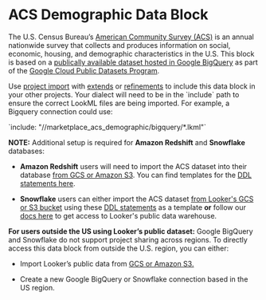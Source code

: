 # ACS Demographic Data Block


The U.S. Census Bureau’s [American Community Survey (ACS)](https://www.census.gov/programs-surveys/acs) is an annual nationwide survey that collects and produces information on social, economic, housing, and demographic characteristics in the U.S. This block is based on a [publically available dataset hosted in Google BigQuery](https://console.cloud.google.com/marketplace/details/united-states-census-bureau/acs?id=1282ab4c-78a4-4da5-8af8-cd693fe390ab) as part of the [Google Cloud Public Datasets Program](https://cloud.google.com/public-datasets?_ga=2.233975447.-840160752.1587661252).


Use [project import](https://docs.looker.com/data-modeling/learning-lookml/importing-projects) with [extends](https://docs.looker.com/data-modeling/learning-lookml/extends) or [refinements](https://docs.looker.com/data-modeling/learning-lookml/refinements) to include this data block in your other projects.
Your dialect will need to be in the \`include\` path to ensure the correct LookML files are being imported. For example, a Bigquery connection could use:

\`include: "//marketplace_acs_demographic/bigquery/*.lkml"\`


**NOTE:** Additional setup is required for **Amazon Redshift** and **Snowflake** databases:

- **Amazon Redshift** users will need to import the ACS dataset into their database [from GCS or Amazon S3](https://docs.looker.com/data-modeling/looker-blocks#accessing_datasets_on_other_databases). You can find templates for the [DDL statements here](https://github.com/llooker/datablocks-acs/blob/master/readme.md).

- **Snowflake** users can either import the ACS dataset [from Looker's GCS or S3 bucket](https://docs.looker.com/data-modeling/looker-blocks#accessing_datasets_on_other_databases) using these [DDL statements](https://github.com/llooker/datablocks-acs/blob/master/readme.md) as a template **or** follow our [docs here](https://docs.looker.com/data-modeling/looker-blocks#accessing_datasets_on_snowflake) to get access to Looker's public data warehouse.

**For users outside the US using Looker’s public dataset:** Google BigQuery and Snowflake do not support project sharing across regions. To directly access this data block from outside the U.S. region, you can either:
- Import Looker’s public data from [GCS or Amazon S3.](https://docs.looker.com/data-modeling/looker-blocks#accessing_datasets_on_other_databases)

- Create a new Google BigQuery or Snowflake connection based in the US region.
